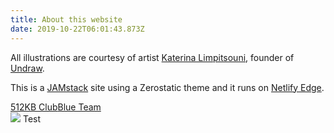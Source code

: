 ```yaml
---
title: About this website
date: 2019-10-22T06:01:43.873Z
---
```

All illustrations are courtesy of artist <a href="https://twitter.com/ninalimpi" target="blank">Katerina Limpitsouni</a>, founder of <a href="https://undraw.co/illustrations" target="blank">Undraw</a>.

This is a <a href="https://jamstack.org/" target="blank">JAMstack</a> site using a Zerostatic theme and it runs on <a href="https://www.netlify.com/products/edge/" target="blank">Netlify Edge</a>.

<div class="kb-club">
  <a target="blank" href="https://512kb.club"><span class="kb-club-no-bg">512KB Club</span><span class="kb-club-bg">Blue Team</span></a>
</div>
<a href="https://512kb.club"><img src="https://512kb.club/assets/images/blue-team.svg" /></a>
Test

